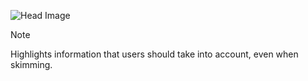 ![Head Image](https://github.com/LouennGUILLARD/Images/blob/main/Head_GitHub.png)

> [!NOTE]
> Highlights information that users should take into account, even when skimming.

<!---
LouennGUILLARD/LouennGUILLARD is a ✨ special ✨ repository because its `README.md` (this file) appears on your GitHub profile.
You can click the Preview link to take a look at your changes.
--->
